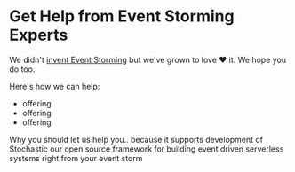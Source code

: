 # Get Help from Event Storming Experts

We didn't [invent Event Storming](http://ziobrando.blogspot.com/2013/11/introducing-event-storming.html) but we've grown to love :heart: it. We hope you do too.

Here's how we can help:

- offering
- offering
- offering

Why you should let us help you.. because it supports development of Stochastic our open source framework for building event driven serverless systems right from your event storm
